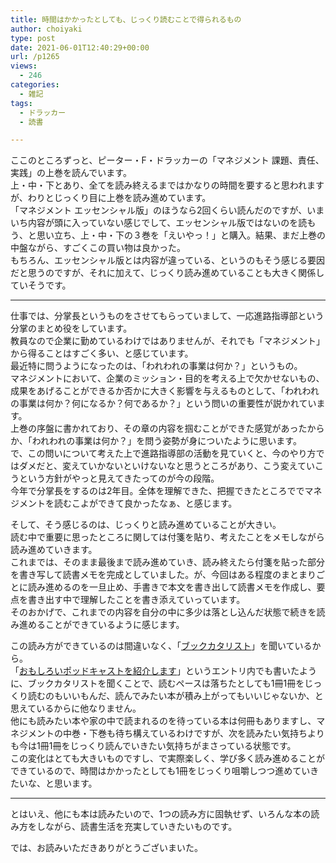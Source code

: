 ```yaml
---
title: 時間はかかったとしても、じっくり読むことで得られるもの
author: choiyaki
type: post
date: 2021-06-01T12:40:29+00:00
url: /p1265
views:
  - 246
categories:
  - 雑記
tags:
  - ドラッカー
  - 読書

---
```

ここのところずっと、ピーター・F・ドラッカーの「マネジメント 課題、責任、実践」の上巻を読んでいます。  
上・中・下とあり、全てを読み終えるまではかなりの時間を要すると思われますが、わりとじっくり目に上巻を読み進めています。  
「マネジメント エッセンシャル版」のほうなら2回くらい読んだのですが、いまいち内容が頭に入っていない感じでして、エッセンシャル版ではないのを読もう、と思い立ち、上・中・下の３巻を「えいやっ！」と購入。結果、まだ上巻の中盤ながら、すごくこの買い物は良かった。  
もちろん、エッセンシャル版とは内容が違っている、というのもそう感じる要因だと思うのですが、それに加えて、じっくり読み進めていることも大きく関係していそうです。

* * *

仕事では、分掌長というものをさせてもらっていまして、一応進路指導部という分掌のまとめ役をしています。  
教員なので企業に勤めているわけではありませんが、それでも「マネジメント」から得ることはすごく多い、と感じています。  
最近特に問うようになったのは、「われわれの事業は何か？」というもの。  
マネジメントにおいて、企業のミッション・目的を考える上で欠かせないもの、成果をあげることができるか否かに大きく影響を与えるものとして、「われわれの事業は何か？何になるか？何であるか？」という問いの重要性が説かれています。  
上巻の序盤に書かれており、その章の内容を掴むことができた感覚があったからか、「われわれの事業は何か？」を問う姿勢が身についたように思います。  
で、この問いについて考えた上で進路指導部の活動を見ていくと、今のやり方ではダメだと、変えていかないといけないなと思うところがあり、こう変えていこうという方針がやっと見えてきたってのが今の段階。  
今年で分掌長をするのは2年目。全体を理解できた、把握できたところででマネジメントを読むこよができて良かったなぁ、と感じます。

そして、そう感じるのは、じっくりと読み進めていることが大きい。  
読む中で重要に思ったところに関しては付箋を貼り、考えたことをメモしながら読み進めていきます。  
これまでは、そのまま最後まで読み進めていき、読み終えたら付箋を貼った部分を書き写して読書メモを完成としていました。が、今回はある程度のまとまりごとに読み進めるのを一旦止め、手書きで本文を書き出して読書メモを作成し、要点を書き出す中で理解したことを書き添えていっています。  
そのおかげで、これまでの内容を自分の中に多少は落とし込んだ状態で続きを読み進めることができているように感じます。

この読み方ができているのは間違いなく、「[ブックカタリスト][1]」を聞いているから。  
「[おもしろいポッドキャストを紹介します][2]」というエントリ内でも書いたように、ブックカタリストを聞くことで、読むペースは落ちたとしても1冊1冊をじっくり読むのもいいもんだ、読んでみたい本が積み上がってもいいじゃないか、と思えているからに他なりません。  
他にも読みたい本や家の中で読まれるのを待っている本は何冊もありますし、マネジメントの中巻・下巻も待ち構えているわけですが、次を読みたい気持ちよりも今は1冊1冊をじっくり読んでいきたい気持ちがまさっている状態です。  
この変化はとても大きいものですし、で実際楽しく、学び多く読み進めることができているので、時間はかかったとしても1冊をじっくり咀嚼しつつ進めていきたいな、と思います。

* * *

とはいえ、他にも本は読みたいので、1つの読み方に固執せず、いろんな本の読み方をしながら、読書生活を充実していきたいものです。

では、お読みいただきありがとうございまいた。

 [1]: https://bookcatalyst.substack.com/about
 [2]: https://choiyaki.com/?p=1251